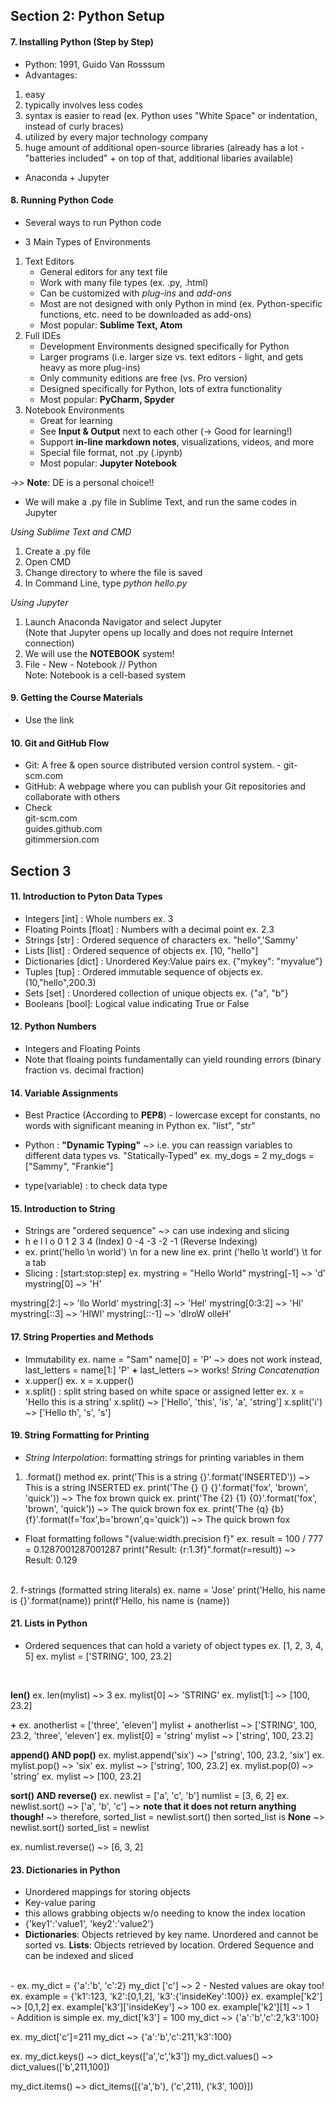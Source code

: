## Section 2: Python Setup

#### 7\. Installing Python (Step by Step)

-   Python: 1991, Guido Van Rosssum
-   Advantages:

1.  easy
2.  typically involves less codes
3.  syntax is easier to read (ex. Python uses "White Space" or indentation, instead of curly braces)
4.  utilized by every major technology company
5.  huge amount of additional open-source libraries (already has a lot - "batteries included" + on top of that, additional libaries available)

-   Anaconda + Jupyter  
    

#### 8\. Running Python Code

-   Several ways to run Python code
    
-   3 Main Types of Environments
    

1.  Text Editors
    -   General editors for any text file
    -   Work with many file types (ex. .py, .html)
    -   Can be customized with _plug-ins_ and _add-ons_
    -   Most are not designed with only Python in mind (ex. Python-specific functions, etc. need to be downloaded as add-ons)
    -   Most popular: **Sublime Text, Atom**
2.  Full IDEs
    -   Development Environments designed specifically for Python
    -   Larger programs (i.e. larger size vs. text editors - light, and gets heavy as more plug-ins)
    -   Only community editions are free (vs. Pro version)
    -   Designed specifically for Python, lots of extra functionality
    -   Most popular: **PyCharm, Spyder**
3.  Notebook Environments
    -   Great for learning
    -   See **Input & Output** next to each other (-> Good for learning!)
    -   Support **in-line markdown notes**, visualizations, videos, and more
    -   Special file format, not .py (.ipynb)
    -   Most popular: **Jupyter Notebook**

\->> **Note**: DE is a personal choice!!

-   We will make a .py file in Sublime Text, and run the same codes in Jupyter

_Using Sublime Text and CMD_

1.  Create a .py file
2.  Open CMD
3.  Change directory to where the file is saved
4.  In Command Line, type _python hello.py_

_Using Jupyter_

1.  Launch Anaconda Navigator and select Jupyter  
    (Note that Jupyter opens up locally and does not require Internet connection)
2.  We will use the **NOTEBOOK** system!
3.  File - New - Notebook // Python  
    Note: Notebook is a cell-based system

#### 9\. Getting the Course Materials

-   Use the link

#### 10\. Git and GitHub Flow

-   Git: A free & open source distributed version control system. - git-scm.com
-   GitHub: A webpage where you can publish your Git repositories and collaborate with others
-   Check  
    git-scm.com  
    guides.github.com  
    gitimmersion.com

## Section 3
#### 11. Introduction to Pyton Data Types
- Integers [int] : Whole numbers ex. 3
- Floating Points [float] : Numbers with a decimal point ex. 2.3
- Strings [str] : Ordered sequence of characters ex. "hello",'Sammy'
- Lists [list] : Ordered sequence of objects ex. [10, "hello"]
- Dictionaries [dict] : Unordered Key:Value pairs ex. {"mykey": "myvalue"}
- Tuples [tup] : Ordered immutable sequence of objects ex. (10,"hello",200.3)
- Sets [set] : Unordered collection of unique objects ex. {"a", "b"}
- Booleans [bool]: Logical value indicating True or False

#### 12. Python Numbers
 - Integers and Floating Points
 - Note that floaing points fundamentally can yield rounding errors
 (binary fraction vs. decimal fraction)

 #### 14. Variable Assignments
 - Best Practice (According to **PEP8**) - lowercase except for constants, no words with significant meaning in Python ex. "list", "str"

 - Python : **"Dynamic Typing"** ~> i.e. you can reassign variables to different data types
 vs. "Statically-Typed"
 ex. my_dogs = 2
 my_dogs = ["Sammy", "Frankie"]
 - type(variable) : to check data type
 
 #### 15. Introduction to String
 - Strings are "ordered sequence"
 ~> can use indexing and slicing
 - h  e  l  l  o
   0  1  2  3  4 (Index)
   0 -4 -3 -2 -1 (Reverse Indexing)
- ex. print('hello \n world')
    \n for a new line
  ex. print ('hello \t world')
    \t for a tab
- Slicing : [start:stop:step]
ex. mystring = "Hello World"
mystring[-1] ~> 'd'
mystring[0] ~> 'H'

mystring[2:] ~> 'llo World'
mystring[:3] ~> 'Hel'
mystring[0:3:2] ~> 'Hl'
mystring[::3] ~> 'HlWl'
mystring[::-1] ~> 'dlroW olleH'

#### 17. String Properties and Methods
- Immutability
ex. name = "Sam"
name[0] = 'P' ~> does not work
instead,
last_letters = name[1:]
'P' **+** last_letters ~> works! *String Concatenation*
- x.upper()
ex. x = x.upper()
- x.split() : split string based on white space or assigned letter
ex. x = 'Hello this is a string'
x.split() ~> ['Hello', 'this', 'is', 'a', 'string']
x.split('i') ~> ['Hello th', 's', 's']

#### 19. String Formatting for Printing
- *String Interpolation*: formatting strings for printing variables  in them
1. .format() method
ex. print('This is a string {}'.format('INSERTED'))
~> This is a string INSERTED
ex. print('The {} {} {}'.format('fox', 'brown', 'quick'))
~> The fox brown quick
ex. print('The {2} {1} {0}'.format('fox', 'brown', 'quick'))
~> The quick brown fox
ex. print('The {q} {b} {f}'.format(f='fox',b='brown',q='quick'))
~> The quick brown fox


- Float formatting follows "{value:width.precision f}"
ex. result = 100 / 777 = 0.1287001287001287
print("Result: {r:1.3f}".format(r=result))
~> Result: 0.129
<br>
2. f-strings (formatted string literals)
ex. name = 'Jose'
print('Hello, his name is {}'.format(name))
print(f'Hello, his name is {name})

#### 21. Lists in Python
- Ordered sequences that can hold a variety of object types
ex. [1, 2, 3, 4, 5]
ex. mylist = ['STRING', 100, 23.2]
<br>

**len()**
ex. len(mylist) ~> 3
ex. mylist[0] ~> 'STRING'
ex. mylist[1:] ~> [100, 23.2]
<br>

**+**
ex. anotherlist = ['three', 'eleven']
mylist + anotherlist ~> ['STRING', 100, 23.2, 'three', 'eleven']
ex. mylist[0] = 'string'
mylist ~> ['string', 100, 23.2]
<br>

**append() AND pop()**
ex. mylist.append('six')
~> ['string', 100, 23.2, 'six']
ex. mylist.pop()
~> 'six'
ex. mylist
~> ['string', 100, 23.2]
ex. mylist.pop(0)
~> 'string'
ex. mylist
~> [100, 23.2]
<br>

**sort() AND reverse()**
ex. newlist = ['a', 'c', 'b']
numlist = [3, 6, 2]
ex. newlist.sort()
~> ['a', 'b', 'c']
~> **note that it does not return anything though!**
~> therefore, sorted_list = newlist.sort()
then sorted_list is **None**
~> newlist.sort()
sorted_list = newlist

ex. numlist.reverse()
~> [6, 3, 2]

#### 23. Dictionaries in Python
- Unordered mappings for storing objects
- Key-value paring
- this allows grabbing objects w/o needing to know the index location
- {'key1':'value1',
'key2':'value2'}
- **Dictionaries**: Objects retrieved by key name. Unordered and cannot be sorted
vs. **Lists**: Objects retrieved by location. Ordered Sequence and can be indexed and sliced
<br>
- ex. my_dict = {'a':'b', 'c':2}
my_dict ['c'] ~> 2
- Nested values are okay too!
ex. example = {'k1':123, 'k2':[0,1,2], 'k3':{'insideKey':100}}
ex. example['k2'] ~> [0,1,2]
ex. example['k3']['insideKey'] ~> 100
ex. example['k2'][1] ~> 1
<br>
- Addition is simple
ex. my_dict['k3'] = 100
my_dict ~> {'a':'b','c':2,'k3':100}

ex. my_dict['c']=211
my_dict ~> {'a':'b','c':211,'k3':100}

ex. my_dict.keys()
~> dict_keys(['a','c','k3'])
my_dict.values()
~> dict_values(['b',211,100])

my_dict.items()
~> dict_items([('a','b'), ('c',211), ('k3', 100)])
